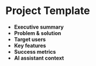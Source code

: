 # Project Template

- **Executive summary**
- **Problem & solution**
- **Target users**
- **Key features**
- **Success metrics**
- **AI assistant context** 